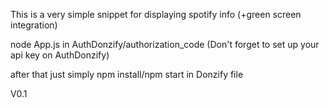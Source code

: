 This is a very simple snippet for displaying spotify info (+green screen integration)

node App.js in AuthDonzify/authorization_code (Don't forget to set up your api key on AuthDonzify)

after that just simply npm install/npm start in Donzify file



V0.1
